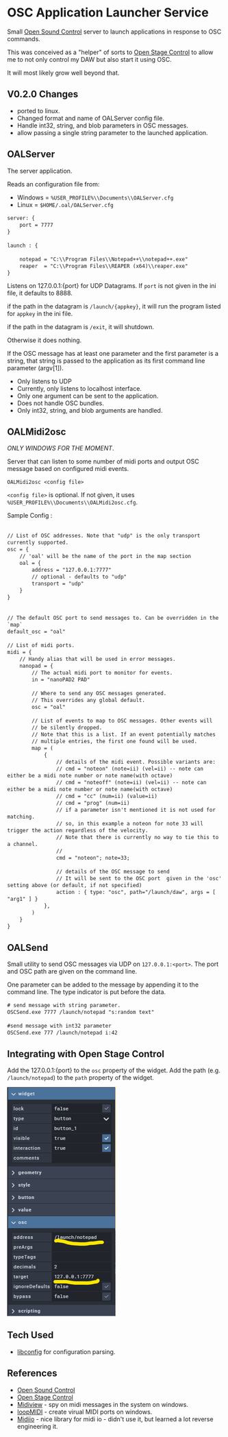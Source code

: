 # OSC Application Launcher Service

Small [Open Sound Control](https://opensoundcontrol.org) server to launch applications in response to OSC commands.

This was conceived as a "helper" of sorts to [Open Stage Control](https://github.com/jean-emmanuel/open-stage-control) to allow 
me to not only control my DAW but also start it using OSC.

It will most likely grow well beyond that.

## V0.2.0 Changes

- ported to linux.
- Changed format and name of OALServer config file.
- Handle int32, string, and blob parameters in OSC messages.
- allow passing a single string parameter to the launched application.


## OALServer

The server application. 

Reads an configuration file from:
- Windows = `%USER_PROFILE%\\Documents\\OALServer.cfg`
- Linux = `$HOME/.oal/OALServer.cfg`

```
server: {
	port = 7777
}
	
launch : {

	notepad = "C:\\Program Files\\Notepad++\\notepad++.exe"
	reaper  = "C:\\Program Files\\REAPER (x64)\\reaper.exe"
}
```

Listens on 127.0.0.1:{port} for UDP Datagrams. If `port` is not given in the ini file, it defaults to 8888.

if the path in the datagram is `/launch/{appkey}`, it will run the program listed for `appkey` in the ini file.

if the path in the datagram is `/exit`, it will shutdown.

Otherwise it does nothing.

If the OSC message has at least one parameter and the first parameter is a string, that string is 
passed to the application as its first command line parameter (argv[1]).

- Only listens to UDP
- Currently, only listens to localhost interface.
- Only one argument can be sent to the application.
- Does not handle OSC bundles.
- Only int32, string, and blob arguments are handled.

## OALMidi2osc

_ONLY *WINDOWS* FOR THE MOMENT_.

Server that can listen to some number of midi ports and output OSC message based on configured midi events.

```
OALMidi2osc <config file>
```

`<config file>` is optional. If not given, it uses `%USER_PROFILE%\\Documents\\OALMidi2osc.cfg`.

Sample Config :

```

// List of OSC addresses. Note that "udp" is the only transport currently supported.
osc = {
	// 'oal' will be the name of the port in the map section
	oal = { 
		address = "127.0.0.1:7777"
		// optional - defaults to "udp"
		transport = "udp"
	}
}


// The default OSC port to send messages to. Can be overridden in the `map`
default_osc = "oal"

// List of midi ports.
midi = {
	// Handy alias that will be used in error messages.
	nanopad = { 
		// The actual midi port to monitor for events.
		in = "nanoPAD2 PAD"

		// Where to send any OSC messages generated.
		// This overrides any global default.
		osc = "oal" 

		// List of events to map to OSC messages. Other events will
		// be silently dropped.
		// Note that this is a list. If an event potentially matches
		// multiple entries, the first one found will be used.
		map = (
			{ 
				// details of the midi event. Possible variants are:
				// cmd = "noteon" (note=ii) (vel=ii) -- note can either be a midi note number or note name(with octave)
				// cmd = "noteoff" (note=ii) (vel=ii) -- note can either be a midi note number or note name(with octave)
				// cmd = "cc" (num=ii) (value=ii)
				// cmd = "prog" (num=ii)
				// if a parameter isn't mentioned it is not used for matching.
				// so, in this example a noteon for note 33 will trigger the action regardless of the velocity.
				// Note that there is currently no way to tie this to a channel.
				//
				cmd = "noteon"; note=33;

				// details of the OSC message to send
				// It will be sent to the OSC port  given in the 'osc' setting above (or default, if not specified)
				action : { type: "osc", path="/launch/daw", args = [ "arg1" ] }
			},
		)
	}
}
```
## OALSend

Small utility to send OSC messages via UDP on `127.0.0.1:<port>`. The port and OSC path are given on the command line.

One parameter can be added to the message by appending it to the command line. The type indicator is put before the data.

```
# send message with string parameter.
OSCSend.exe 7777 /launch/notepad "s:random text"

#send message with int32 parameter
OSCSend.exe 777 /launch/notepad i:42
```

## Integrating with Open Stage Control

Add the 127.0.0.1:{port} to the `osc` property of the widget.
Add the path (e.g. `/launch/notepad`) to the `path` property of the widget.

![Widget Properties in OSC Editor](/docs/OSC_widget_config.png)

## Tech Used

* [libconfig](https://github.com/hyperrealm/libconfig) for configuration parsing.

## References

 * [Open Sound Control](https://opensoundcontrol.org/)
 * [Open Stage Control](https://github.com/jean-emmanuel/open-stage-control)
 * [Midiview](https://hautetechnique.com/midi/midiview/) - spy on midi messages in the system on windows.
 * [loopMIDI](https://www.tobias-erichsen.de/software/loopmidi.html) - create virual MIDI ports on windows.
 * [Midiio](http://midiio.sapp.org/) - nice library for midi io - didn't use it, but learned a lot reverse engineering it.
